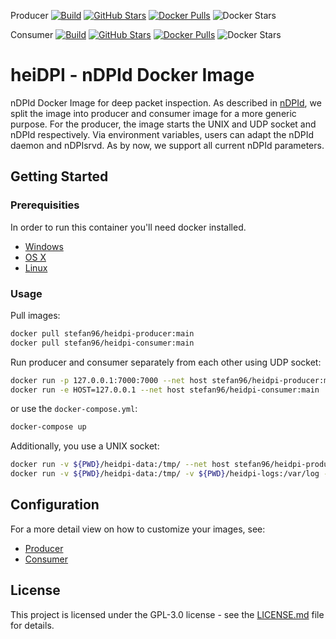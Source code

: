 
Producer
[![Build](https://github.com/stefanDeveloper/heidpi/actions/workflows/docker-publish-producer.yml/badge.svg)](https://github.com/stefanDeveloper/heidpi/actions/workflows/docker-publish-producer.yml) [![GitHub Stars](https://img.shields.io/github/stars/stefanDeveloper/heidpi)](https://github.com/stefanDeveloper/heidpi/) [![Docker Pulls](https://img.shields.io/docker/pulls/stefan96/heidpi-producer.svg)](https://hub.docker.com/r/stefan96/heidpi-producer/) ![Docker Stars](https://img.shields.io/docker/stars/stefan96/heidpi-producer)


Consumer 
[![Build](https://github.com/stefanDeveloper/heidpi/actions/workflows/docker-publish-consumer.yml/badge.svg)](https://github.com/stefanDeveloper/heidpi/actions/workflows/docker-publish-consumer.yml) [![GitHub Stars](https://img.shields.io/github/stars/stefanDeveloper/heidpi)](https://github.com/stefanDeveloper/heidpi/) [![Docker Pulls](https://img.shields.io/docker/pulls/stefan96/heidpi-consumer.svg)](https://hub.docker.com/r/stefan96/heidpi-consumer/) ![Docker Stars](https://img.shields.io/docker/stars/stefan96/heidpi-consumer)


# heiDPI - nDPId Docker Image

nDPId Docker Image for deep packet inspection. As described in [nDPId](https://github.com/utoni/nDPId/blob/main/README.md), we split the image into producer and consumer image for a more generic purpose. For the producer, the image starts the UNIX and UDP socket and nDPId respectively. Via environment variables, users can adapt the nDPId daemon and nDPIsrvd. As by now, we support all current nDPId parameters.

## Getting Started


### Prerequisities


In order to run this container you'll need docker installed.

* [Windows](https://docs.docker.com/windows/started)
* [OS X](https://docs.docker.com/mac/started/)
* [Linux](https://docs.docker.com/linux/started/)

### Usage

Pull images:

```sh
docker pull stefan96/heidpi-producer:main
docker pull stefan96/heidpi-consumer:main
```

Run producer and consumer separately from each other using UDP socket:

```sh
docker run -p 127.0.0.1:7000:7000 --net host stefan96/heidpi-producer:main
docker run -e HOST=127.0.0.1 --net host stefan96/heidpi-consumer:main
```

or use the `docker-compose.yml`:

```sh
docker-compose up
```

Additionally, you use a UNIX socket:

```sh
docker run -v ${PWD}/heidpi-data:/tmp/ --net host stefan96/heidpi-producer:main
docker run -v ${PWD}/heidpi-data:/tmp/ -v ${PWD}/heidpi-logs:/var/log -e UNIX=/tmp/nDPIsrvd-daemon-distributor.sock --net host stefan96/heidpi-consumer:main
```

## Configuration

For a more detail view on how to customize your images, see:

- [Producer](./README.producer.md)
- [Consumer](./README.consumer.md)

## License

This project is licensed under the GPL-3.0 license - see the [LICENSE.md](LICENSE.md) file for details.
